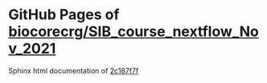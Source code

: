 GitHub Pages of [biocorecrg/SIB_course_nextflow_Nov_2021](https://github.com/biocorecrg/SIB_course_nextflow_Nov_2021.git)
===
Sphinx html documentation of [2c187f7f](https://github.com/biocorecrg/SIB_course_nextflow_Nov_2021/tree/2c187f7f583c24440cf3e59167219a1a9a5d8ac8)
